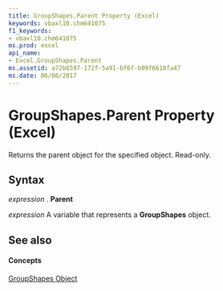 ```yaml
---
title: GroupShapes.Parent Property (Excel)
keywords: vbaxl10.chm641075
f1_keywords:
- vbaxl10.chm641075
ms.prod: excel
api_name:
- Excel.GroupShapes.Parent
ms.assetid: a72b8597-172f-5a91-bf6f-b09f6618fa47
ms.date: 06/08/2017
---
```



# GroupShapes.Parent Property (Excel)

Returns the parent object for the specified object. Read-only.


## Syntax

 _expression_ . **Parent**

 _expression_ A variable that represents a **GroupShapes** object.


## See also


#### Concepts


[GroupShapes Object](Excel.GroupShapes.md)

